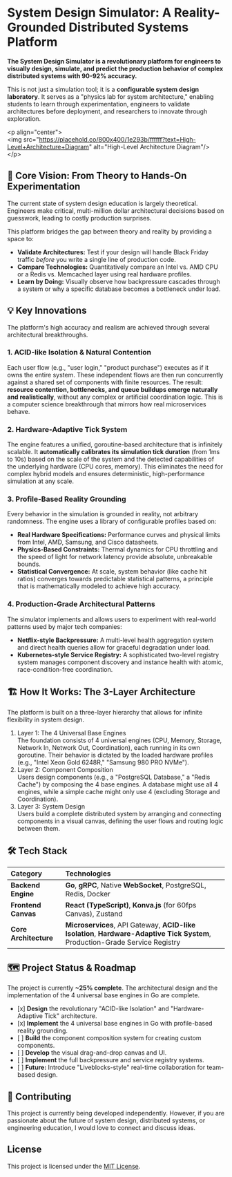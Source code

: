 # **System Design Simulator: A Reality-Grounded Distributed Systems Platform**

**The System Design Simulator is a revolutionary platform for engineers to visually design, simulate, and predict the production behavior of complex distributed systems with 90-92% accuracy.**

This is not just a simulation tool; it is a **configurable system design laboratory**. It serves as a "physics lab for system architecture," enabling students to learn through experimentation, engineers to validate architectures before deployment, and researchers to innovate through exploration.

\<p align="center"\>  
\<img src="https://placehold.co/800x400/1e293b/ffffff?text=High-Level+Architecture+Diagram" alt="High-Level Architecture Diagram"/\>  
\</p\>

## **🎯 Core Vision: From Theory to Hands-On Experimentation**

The current state of system design education is largely theoretical. Engineers make critical, multi-million dollar architectural decisions based on guesswork, leading to costly production surprises.

This platform bridges the gap between theory and reality by providing a space to:

* **Validate Architectures:** Test if your design will handle Black Friday traffic *before* you write a single line of production code.  
* **Compare Technologies:** Quantitatively compare an Intel vs. AMD CPU or a Redis vs. Memcached layer using real hardware profiles.  
* **Learn by Doing:** Visually observe how backpressure cascades through a system or why a specific database becomes a bottleneck under load.

## **💡 Key Innovations**

The platform's high accuracy and realism are achieved through several architectural breakthroughs.

### **1\. ACID-like Isolation & Natural Contention**

Each user flow (e.g., "user login," "product purchase") executes as if it owns the entire system. These independent flows are then run concurrently against a shared set of components with finite resources. The result: **resource contention, bottlenecks, and queue buildups emerge naturally and realistically**, without any complex or artificial coordination logic. This is a computer science breakthrough that mirrors how real microservices behave.

### **2\. Hardware-Adaptive Tick System**

The engine features a unified, goroutine-based architecture that is infinitely scalable. It **automatically calibrates its simulation tick duration** (from 1ms to 10s) based on the scale of the system and the detected capabilities of the underlying hardware (CPU cores, memory). This eliminates the need for complex hybrid models and ensures deterministic, high-performance simulation at any scale.

### **3\. Profile-Based Reality Grounding**

Every behavior in the simulation is grounded in reality, not arbitrary randomness. The engine uses a library of configurable profiles based on:

* **Real Hardware Specifications:** Performance curves and physical limits from Intel, AMD, Samsung, and Cisco datasheets.  
* **Physics-Based Constraints:** Thermal dynamics for CPU throttling and the speed of light for network latency provide absolute, unbreakable bounds.  
* **Statistical Convergence:** At scale, system behavior (like cache hit ratios) converges towards predictable statistical patterns, a principle that is mathematically modeled to achieve high accuracy.

### **4\. Production-Grade Architectural Patterns**

The simulator implements and allows users to experiment with real-world patterns used by major tech companies:

* **Netflix-style Backpressure:** A multi-level health aggregation system and direct health queries allow for graceful degradation under load.  
* **Kubernetes-style Service Registry:** A sophisticated two-level registry system manages component discovery and instance health with atomic, race-condition-free coordination.

## **🏗️ How It Works: The 3-Layer Architecture**

The platform is built on a three-layer hierarchy that allows for infinite flexibility in system design.

1. Layer 1: The 4 Universal Base Engines  
   The foundation consists of 4 universal engines (CPU, Memory, Storage, Network In, Network Out, Coordination), each running in its own goroutine. Their behavior is dictated by the loaded hardware profiles (e.g., "Intel Xeon Gold 6248R," "Samsung 980 PRO NVMe").  
2. Layer 2: Component Composition  
   Users design components (e.g., a "PostgreSQL Database," a "Redis Cache") by composing the 4 base engines. A database might use all 4 engines, while a simple cache might only use 4 (excluding Storage and Coordination).  
3. Layer 3: System Design  
   Users build a complete distributed system by arranging and connecting components in a visual canvas, defining the user flows and routing logic between them.

## **🛠️ Tech Stack**

| Category | Technologies |
| :---- | :---- |
| **Backend Engine** | **Go**, **gRPC**, Native **WebSocket**, PostgreSQL, Redis, Docker |
| **Frontend Canvas** | **React (TypeScript)**, **Konva.js** (for 60fps Canvas), Zustand |
| **Core Architecture** | **Microservices**, API Gateway, **ACID-like Isolation**, **Hardware-Adaptive Tick System**, Production-Grade Service Registry |

## **🗺️ Project Status & Roadmap**

The project is currently **\~25% complete**. The architectural design and the implementation of the 4 universal base engines in Go are complete.

* \[x\] **Design** the revolutionary "ACID-like Isolation" and "Hardware-Adaptive Tick" architecture.  
* \[x\] **Implement** the 4 universal base engines in Go with profile-based reality grounding.  
* \[ \] **Build** the component composition system for creating custom components.  
* \[ \] **Develop** the visual drag-and-drop canvas and UI.  
* \[ \] **Implement** the full backpressure and service registry systems.  
* \[ \] **Future:** Introduce "Liveblocks-style" real-time collaboration for team-based design.

## **🤝 Contributing**

This project is currently being developed independently. However, if you are passionate about the future of system design, distributed systems, or engineering education, I would love to connect and discuss ideas.

## **License**

This project is licensed under the [MIT License](https://opensource.org/licenses/MIT).
